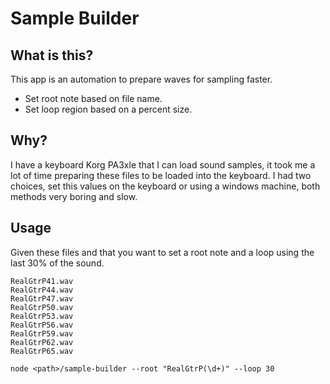 # Sample Builder

## What is this?
This app is an automation to prepare waves for sampling faster.
- Set root note based on file name.
- Set loop region based on a percent size.

## Why?
I have a keyboard Korg PA3xle that I can load sound samples, it took me a lot of time preparing these files to be loaded into the keyboard. I had two choices, set this values on the keyboard or using a windows machine, both methods very boring and slow.

## Usage
Given these files and that you want to set a root note and a loop using the last 30% of the sound.

```
RealGtrP41.wav
RealGtrP44.wav
RealGtrP47.wav
RealGtrP50.wav
RealGtrP53.wav
RealGtrP56.wav
RealGtrP59.wav
RealGtrP62.wav
RealGtrP65.wav

node <path>/sample-builder --root "RealGtrP(\d+)" --loop 30
```
